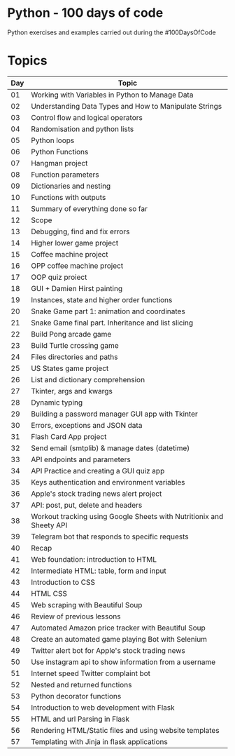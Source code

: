 # Python - 100 days of code

Python exercises and examples carried out during the #100DaysOfCode

# Topics
| Day  | Topic |
| ------------- | ------------- |
| 01  | Working with Variables in Python to Manage Data  |
| 02  | Understanding Data Types and How to Manipulate Strings  |
| 03  | Control flow and logical operators |
| 04  | Randomisation and python lists |
| 05  | Python loops |
| 06  | Python Functions |
| 07  | Hangman project |
| 08  | Function parameters |
| 09  | Dictionaries and nesting |
| 10  | Functions with outputs |
| 11  | Summary of everything done so far |
| 12  | Scope |
| 13  | Debugging, find and fix errors |
| 14  | Higher lower game project |
| 15  | Coffee machine project |
| 16  | OPP coffee machine project |
| 17  | OOP quiz proiect |
| 18  | GUI + Damien Hirst painting |
| 19  | Instances, state and higher order functions |
| 20  | Snake Game part 1: animation and coordinates |
| 21  | Snake Game final part. Inheritance and list slicing |
| 22  | Build Pong arcade game |
| 23  | Build Turtle crossing game |
| 24  | Files directories and paths |
| 25  | US States game project |
| 26  | List and dictionary comprehension |
| 27  | Tkinter, args and kwargs |
| 28  | Dynamic typing |
| 29  | Building a password manager GUI app with Tkinter |
| 30  | Errors, exceptions and JSON data |
| 31  | Flash Card App project |
| 32  | Send email (smtplib) & manage dates (datetime) |
| 33  | API endpoints and parameters |
| 34  | API Practice and creating a GUI quiz app |
| 35  | Keys authentication and environment variables |
| 36  | Apple's stock trading news alert project |
| 37  | API: post, put, delete and headers |
| 38  | Workout tracking using Google Sheets with Nutritionix and Sheety API |
| 39  | Telegram bot that responds to specific requests |
| 40  | Recap |
| 41  | Web foundation: introduction to HTML |
| 42  | Intermediate HTML: table, form and input |
| 43  | Introduction to CSS |
| 44  | HTML CSS |
| 45  | Web scraping with Beautiful Soup |
| 46  | Review of previous lessons |
| 47  | Automated Amazon price tracker with Beautiful Soup |
| 48  | Create an automated game playing Bot with Selenium |
| 49  | Twitter alert bot for Apple's stock trading news |
| 50  | Use instagram api to show information from a username |
| 51  | Internet speed Twitter complaint bot |
| 52  | Nested and returned functions |
| 53  | Python decorator functions |
| 54  | Introduction to web development with Flask |
| 55  | HTML and url Parsing in Flask |
| 56  | Rendering HTML/Static files and using website templates |
| 57  | Templating with Jinja in flask applications |
